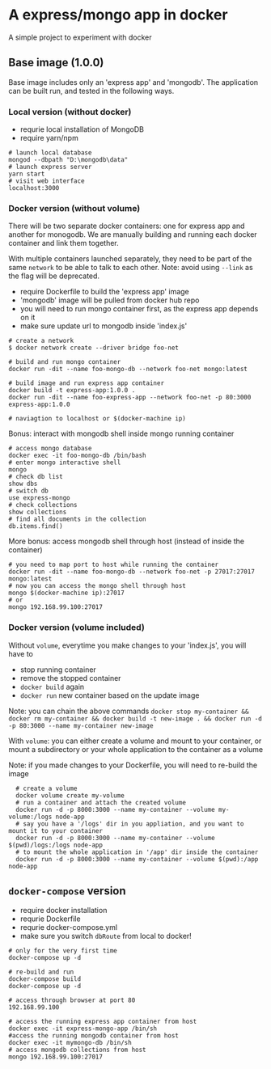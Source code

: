 # A express/mongo app in docker

A simple project to experiment with docker

## Base image (1.0.0)

Base image includes only an 'express app' and 'mongodb'.  The application can be built run, and tested in the following ways.

### Local version (without docker)

- requrie local installation of MongoDB
- require yarn/npm

```shell
# launch local database
mongod --dbpath "D:\mongodb\data"
# launch express server
yarn start
# visit web interface
localhost:3000
```

### Docker version (without volume)

There will be two separate docker containers: one for express app and another for monogodb.  We are manually building and running each docker container and link them together.

With multiple containers launched separately, they need to be part of the same `network` to be able to talk to each other.  Note: avoid using `--link` as the flag will be deprecated.

- require Dockerfile to build the 'express app' image
- 'mongodb' image will be pulled from docker hub repo
- you will need to run mongo container first, as the express app depends on it
- make sure update url to mongodb inside 'index.js'

```shell
# create a network
$ docker network create --driver bridge foo-net

# build and run mongo container
docker run -dit --name foo-mongo-db --network foo-net mongo:latest

# build image and run express app container
docker build -t express-app:1.0.0 .
docker run -dit --name foo-express-app --network foo-net -p 80:3000 express-app:1.0.0

# naviagtion to localhost or $(docker-machine ip)
```

Bonus: interact with mongodb shell inside mongo running container

```shell
# access mongo database
docker exec -it foo-mongo-db /bin/bash
# enter mongo interactive shell
mongo
# check db list
show dbs
# switch db
use express-mongo
# check collections
show collections
# find all documents in the collection
db.items.find()
```

More bonus: access mongodb shell through host (instead of inside the container)

```shell
# you need to map port to host while running the container
docker run -dit --name foo-mongo-db --network foo-net -p 27017:27017 mongo:latest
# now you can access the mongo shell through host
mongo $(docker-machine ip):27017
# or
mongo 192.168.99.100:27017
```

### Docker version (volume included)

Without `volume`, everytime you make changes to your 'index.js', you will have to

- stop running container
- remove the stopped container
- `docker build` again
- `docker run` new container based on the update image

Note: you can chain the above commands `docker stop my-container && docker rm my-container && docker build -t new-image . && docker run -d -p 80:3000 --name my-container new-image`

With `volume`: you can either create a volume and mount to your container, or mount a subdirectory or your whole application to the container as a volume

Note: if you made changes to your Dockerfile, you will need to re-build the image

```shell
  # create a volume
  docker volume create my-volume
  # run a container and attach the created volume
  docker run -d -p 8000:3000 --name my-container --volume my-volume:/logs node-app
  # say you have a '/logs' dir in you appliation, and you want to mount it to your container
  docker run -d -p 8000:3000 --name my-container --volume $(pwd)/logs:/logs node-app
  # to mount the whole application in '/app' dir inside the container
  docker run -d -p 8000:3000 --name my-container --volume $(pwd):/app node-app
```

## `docker-compose` version

- require docker installation
- requrie Dockerfile
- requrie docker-compose.yml
- make sure you switch `dbRoute` from local to docker!

```shell
# only for the very first time
docker-compose up -d

# re-build and run
docker-compose build
docker-compose up -d

# access through browser at port 80
192.168.99.100

# access the running express app container from host
docker exec -it express-mongo-app /bin/sh
#access the running mongodb container from host
docker exec -it mymongo-db /bin/sh
# access mongodb collections from host
mongo 192.168.99.100:27017
```

